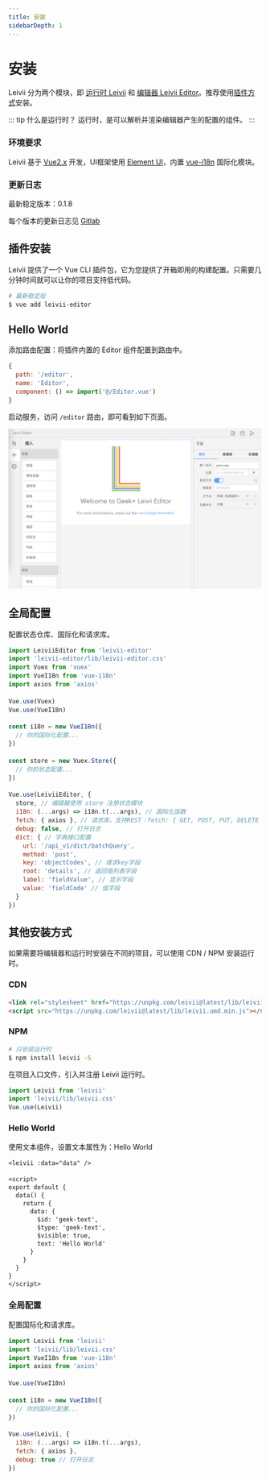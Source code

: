 ```yaml
---
title: 安装
sidebarDepth: 1
---
```


# 安装

Leivii 分为两个模块，即 [运行时 Leivii](http://gitlab.geekplus.cc/fe/low-code) 和 [编辑器 Leivii Editor](http://gitlab.geekplus.cc/fe/leivii-editor)。推荐使用[插件方式](#插件安装)安装。

::: tip 什么是运行时？
运行时，是可以解析并渲染编辑器产生的配置的组件。
:::

### 环境要求

Leivii 基于 [Vue2.x](https://cn.vuejs.org/v2/guide/) 开发，UI框架使用 [Element UI](https://element.eleme.cn/#/zh-CN)，内置 [vue-i18n](https://kazupon.github.io/vue-i18n/zh/started.html) 国际化模块。

### 更新日志

最新稳定版本：0.1.8

每个版本的更新日志见 [Gitlab](http://gitlab.geekplus.cc/fe/leivii-editor/blob/master/CHANGELOG.md)

## 插件安装

Leivii 提供了一个 Vue CLI 插件包，它为您提供了开箱即用的构建配置。只需要几分钟时间就可以让你的项目支持低代码。

```bash
# 最新稳定版
$ vue add leivii-editor
```

## Hello World

添加路由配置：将插件内置的 Editor 组件配置到路由中。

```js
{
  path: '/editor',
  name: 'Editor',
  component: () => import('@/Editor.vue')
}
```

启动服务，访问 `/editor` 路由，即可看到如下页面。

![欢迎页](./assets/img/welcome.png)

## 全局配置


配置状态仓库、国际化和请求库。
```js
import LeiviiEditor from 'leivii-editor'
import 'leivii-editor/lib/leivii-editor.css'
import Vuex from 'vuex'
import VueI18n from 'vue-i18n'
import axios from 'axios'

Vue.use(Vuex)
Vue.use(VueI18n)

const i18n = new VueI18n({
  // 你的国际化配置...
})

const store = new Vuex.Store({
  // 你的状态配置...
})

Vue.use(LeiviiEditor, {
  store, // 编辑器使用 store 注册状态模块
  i18n: (...args) => i18n.t(...args), // 国际化函数
  fetch: { axios }, // 请求库，支持REST：fetch: { GET, POST, PUT, DELETE }
  debug: false, // 打开日志
  dict: { // 字典接口配置
    url: '/api_v1/dict/batchQuery',
    method: 'post',
    key: 'objectCodes', // 请求key字段
    root: 'details', // 返回值列表字段
    label: 'fieldValue', // 显示字段
    value: 'fieldCode' // 值字段
  }
})
```

## 其他安装方式

如果需要将编辑器和运行时安装在不同的项目，可以使用 CDN / NPM 安装运行时。

### CDN

```html
<link rel="stylesheet" href="https://unpkg.com/leivii@latest/lib/leivii.css">
<script src="https://unpkg.com/leivii@latest/lib/leivii.umd.min.js"></script>
```

### NPM

``` bash
# 只安装运行时
$ npm install leivii -S
```

在项目入口文件，引入并注册 Leivii 运行时。
```js
import Leivii from 'leivii'
import 'leivii/lib/leivii.css'
Vue.use(Leivii)
```

### Hello World

使用文本组件，设置文本属性为：Hello World

```vue
<leivii :data="data" />

<script>
export default {
  data() {
    return {
      data: {
        $id: 'geek-text',
        $type: 'geek-text',
        $visible: true,
        text: 'Hello World'
      }
    }
  }
}
</script>
```

### 全局配置

配置国际化和请求库。
```js
import Leivii from 'leivii'
import 'leivii/lib/leivii.css'
import VueI18n from 'vue-i18n'
import axios from 'axios'

Vue.use(VueI18n)

const i18n = new VueI18n({
  // 你的国际化配置...
})

Vue.use(Leivii, {
  i18n: (...args) => i18n.t(...args),
  fetch: { axios },
  debug: true // 打开日志
})
```
